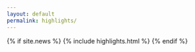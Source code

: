 ```yaml
---
layout: default
permalink: highlights/
---
```


<article class="clearfix">

{% if site.news %}
    {% include highlights.html %}
{% endif %}

</article>
